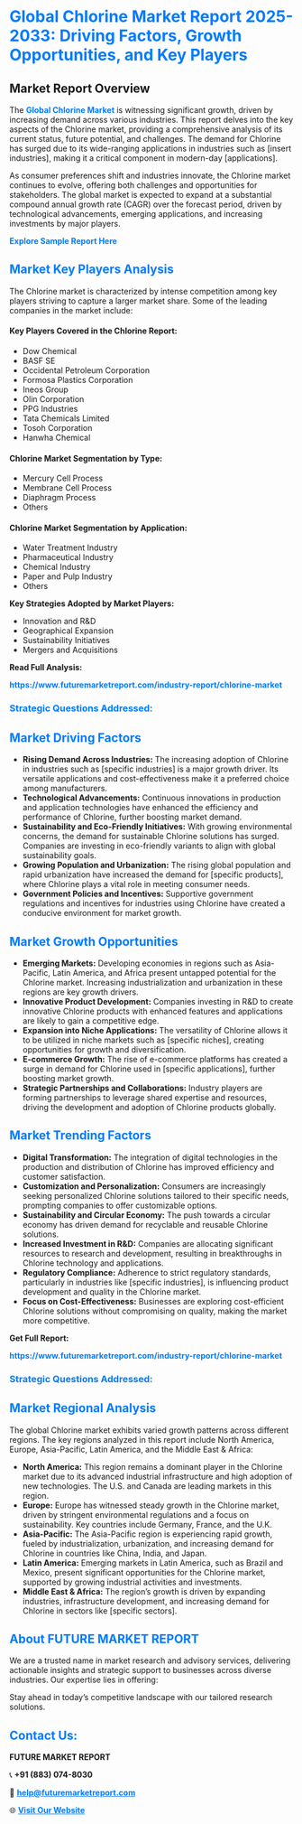<h1 style="color: #007BFF;">Global Chlorine Market Report 2025-2033: Driving Factors, Growth Opportunities, and Key Players</h1>

<section id="overview">
<h2>Market Report Overview</h2>
<p>The <a href="https://www.futuremarketreport.com/industry-report/chlorine-market" style="color: #007BFF; text-decoration: none;"><strong>Global Chlorine Market</strong></a> is witnessing significant growth, driven by increasing demand across various industries. This report delves into the key aspects of the Chlorine market, providing a comprehensive analysis of its current status, future potential, and challenges. The demand for Chlorine has surged due to its wide-ranging applications in industries such as [insert industries], making it a critical component in modern-day [applications].</p>
<p>As consumer preferences shift and industries innovate, the Chlorine market continues to evolve, offering both challenges and opportunities for stakeholders. The global market is expected to expand at a substantial compound annual growth rate (CAGR) over the forecast period, driven by technological advancements, emerging applications, and increasing investments by major players.</p>
</section>

<section id="overview">
<p><a href="https://www.futuremarketreport.com/request-sample/reportId=57469" style="color: #007BFF; text-decoration: none;"><strong>Explore Sample Report Here</strong></a></p>
</section>

<section id="key-players">
<h2 style="color: #007BFF;">Market Key Players Analysis</h2>
<p>The Chlorine market is characterized by intense competition among key players striving to capture a larger market share. Some of the leading companies in the market include:</p>
<h4>Key Players Covered in the Chlorine Report:</h4>
<ul><li>Dow Chemical</li><li>BASF SE</li><li>Occidental Petroleum Corporation</li><li>Formosa Plastics Corporation</li><li>Ineos Group</li><li>Olin Corporation</li><li>PPG Industries</li><li>Tata Chemicals Limited</li><li>Tosoh Corporation</li><li>Hanwha Chemical</li></ul>
<h4>Chlorine Market Segmentation by Type:</h4>
<ul><li>Mercury Cell Process</li><li>Membrane Cell Process</li><li>Diaphragm Process</li><li>Others</li></ul>

<h4>Chlorine Market Segmentation by Application:</h4>
<ul><li>Water Treatment Industry</li><li>Pharmaceutical Industry</li><li>Chemical Industry</li><li>Paper and Pulp Industry</li><li>Others</li></ul>
<p><strong>Key Strategies Adopted by Market Players:</strong></p>
<ul>
<li>Innovation and R&D</li>
<li>Geographical Expansion</li>
<li>Sustainability Initiatives</li>
<li>Mergers and Acquisitions</li>
</ul>
</section>

<section>
<p><strong>Read Full Analysis: </strong></p><a href="https://www.futuremarketreport.com/industry-report/chlorine-market" style="color: #007BFF; text-decoration: none;"><strong>https://www.futuremarketreport.com/industry-report/chlorine-market</strong></a>
<h3 style="color: #007BFF;">Strategic Questions Addressed:</h3>
</section>

<section id="driving-factors">
<h2 style="color: #007BFF;">Market Driving Factors</h2>
<ul>
<li><strong>Rising Demand Across Industries:</strong> The increasing adoption of Chlorine in industries such as [specific industries] is a major growth driver. Its versatile applications and cost-effectiveness make it a preferred choice among manufacturers.</li>
<li><strong>Technological Advancements:</strong> Continuous innovations in production and application technologies have enhanced the efficiency and performance of Chlorine, further boosting market demand.</li>
<li><strong>Sustainability and Eco-Friendly Initiatives:</strong> With growing environmental concerns, the demand for sustainable Chlorine solutions has surged. Companies are investing in eco-friendly variants to align with global sustainability goals.</li>
<li><strong>Growing Population and Urbanization:</strong> The rising global population and rapid urbanization have increased the demand for [specific products], where Chlorine plays a vital role in meeting consumer needs.</li>
<li><strong>Government Policies and Incentives:</strong> Supportive government regulations and incentives for industries using Chlorine have created a conducive environment for market growth.</li>
</ul>
</section>

<section id="growth-opportunities">
<h2 style="color: #007BFF;">Market Growth Opportunities</h2>
<ul>
<li><strong>Emerging Markets:</strong> Developing economies in regions such as Asia-Pacific, Latin America, and Africa present untapped potential for the Chlorine market. Increasing industrialization and urbanization in these regions are key growth drivers.</li>
<li><strong>Innovative Product Development:</strong> Companies investing in R&D to create innovative Chlorine products with enhanced features and applications are likely to gain a competitive edge.</li>
<li><strong>Expansion into Niche Applications:</strong> The versatility of Chlorine allows it to be utilized in niche markets such as [specific niches], creating opportunities for growth and diversification.</li>
<li><strong>E-commerce Growth:</strong> The rise of e-commerce platforms has created a surge in demand for Chlorine used in [specific applications], further boosting market growth.</li>
<li><strong>Strategic Partnerships and Collaborations:</strong> Industry players are forming partnerships to leverage shared expertise and resources, driving the development and adoption of Chlorine products globally.</li>
</ul>
</section>

<section id="trending-factors">
<h2 style="color: #007BFF;">Market Trending Factors</h2>
<ul>
<li><strong>Digital Transformation:</strong> The integration of digital technologies in the production and distribution of Chlorine has improved efficiency and customer satisfaction.</li>
<li><strong>Customization and Personalization:</strong> Consumers are increasingly seeking personalized Chlorine solutions tailored to their specific needs, prompting companies to offer customizable options.</li>
<li><strong>Sustainability and Circular Economy:</strong> The push towards a circular economy has driven demand for recyclable and reusable Chlorine solutions.</li>
<li><strong>Increased Investment in R&D:</strong> Companies are allocating significant resources to research and development, resulting in breakthroughs in Chlorine technology and applications.</li>
<li><strong>Regulatory Compliance:</strong> Adherence to strict regulatory standards, particularly in industries like [specific industries], is influencing product development and quality in the Chlorine market.</li>
<li><strong>Focus on Cost-Effectiveness:</strong> Businesses are exploring cost-efficient Chlorine solutions without compromising on quality, making the market more competitive.</li>
</ul>
</section>

<section>
<p><strong>Get Full Report: </strong></p><a href="https://www.futuremarketreport.com/industry-report/chlorine-market" style="color: #007BFF; text-decoration: none;"><strong>https://www.futuremarketreport.com/industry-report/chlorine-market</strong></a>
<h3 style="color: #007BFF;">Strategic Questions Addressed:</h3>
</section>


<section id="regional-analysis">
<h2 style="color: #007BFF;">Market Regional Analysis</h2>
<p>The global Chlorine market exhibits varied growth patterns across different regions. The key regions analyzed in this report include North America, Europe, Asia-Pacific, Latin America, and the Middle East & Africa:</p>
<ul>
<li><strong>North America:</strong> This region remains a dominant player in the Chlorine market due to its advanced industrial infrastructure and high adoption of new technologies. The U.S. and Canada are leading markets in this region.</li>
<li><strong>Europe:</strong> Europe has witnessed steady growth in the Chlorine market, driven by stringent environmental regulations and a focus on sustainability. Key countries include Germany, France, and the U.K.</li>
<li><strong>Asia-Pacific:</strong> The Asia-Pacific region is experiencing rapid growth, fueled by industrialization, urbanization, and increasing demand for Chlorine in countries like China, India, and Japan.</li>
<li><strong>Latin America:</strong> Emerging markets in Latin America, such as Brazil and Mexico, present significant opportunities for the Chlorine market, supported by growing industrial activities and investments.</li>
<li><strong>Middle East & Africa:</strong> The region’s growth is driven by expanding industries, infrastructure development, and increasing demand for Chlorine in sectors like [specific sectors].</li>
</ul>
</section>

<footer>
<h2 style="color: #007BFF;">About FUTURE MARKET REPORT</h2>
<p>We are a trusted name in market research and advisory services, delivering actionable insights and strategic support to businesses across diverse industries. Our expertise lies in offering:</p>

<p>Stay ahead in today’s competitive landscape with our tailored research solutions.</p>

<h2 style="color: #007BFF;">Contact Us:</h2>
<p><strong>FUTURE MARKET REPORT</strong></p>
<p>📞 <strong>+91 (883) 074-8030</strong></p>
<p>📧 <strong><a href="mailto:help@futuremarketreport.com" style="color: #007BFF;">help@futuremarketreport.com</a></strong></p>
<p>🌐 <strong><a href="https://www.futuremarketreport.com/" style="color: #007BFF;">Visit Our Website</a></strong></p>
</footer>